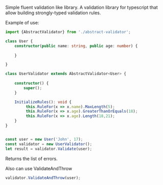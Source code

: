 Simple fluent validation like library.
A validation library for typescript that allow building strongly-typed validation rules.

Example of use:


```typescript
import {AbstractValidator} from './abstract-validator';

class User {    
    constructor(public name: string, public age: number) {
        
    }

}

class UserValidator extends AbstractValidator<User> {
    
    constructor() {
        super();        
    }

    InitializeRules(): void {
         this.RuleFor(x => x.name).MaxLength(5);
         this.RuleFor(x => x.age).GreaterThanOrEquals(18);
         this.RuleFor(x => x.age).Length(18,21);
    }
}


const user = new User('John', 17);
const validator = new UserValidator();
let result = validator.Validate(user);
```
Returns the list of errors.

Also can use ValidateAndThrow
```typescript
validator.ValidateAndThrow(user);
```

